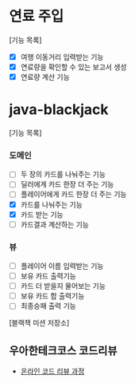 # 연료 주입
[기능 목록]
- [X] 여행 이동거리 입력받는 기능
- [X] 연료량을 확인할 수 있는 보고서 생성
- [X] 연료량 계산 기능

# java-blackjack
[기능 목록]
### 도메인
- [ ] 두 장의 카드를 나눠주는 기능
- [ ] 딜러에게 카드 한장 더 주는 기능
- [ ] 플레이어에게 카드 한장 더 주는 기능
- [x] 카드를 나눠주는 기능
- [X] 카드 받는 기능
- [ ] 카드결과 계산하는 기능
### 뷰
- [ ] 플레이어 이름 입력받는 기능
- [ ] 보유 카드 출력기능
- [ ] 카드 더 받을지 물어보는 기능
- [ ] 보유 카드 합 출력기능
- [ ] 최종승패 출력 기능

[블랙잭 미션 저장소]

## 우아한테크코스 코드리뷰

- [온라인 코드 리뷰 과정](https://github.com/woowacourse/woowacourse-docs/blob/master/maincourse/README.md)

